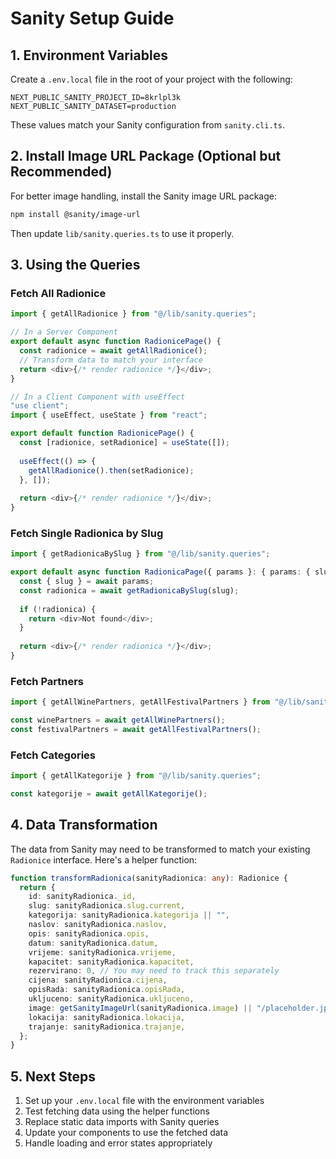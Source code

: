 # Sanity Setup Guide

## 1. Environment Variables

Create a `.env.local` file in the root of your project with the following:

```env
NEXT_PUBLIC_SANITY_PROJECT_ID=8krlpl3k
NEXT_PUBLIC_SANITY_DATASET=production
```

These values match your Sanity configuration from `sanity.cli.ts`.

## 2. Install Image URL Package (Optional but Recommended)

For better image handling, install the Sanity image URL package:

```bash
npm install @sanity/image-url
```

Then update `lib/sanity.queries.ts` to use it properly.

## 3. Using the Queries

### Fetch All Radionice

```typescript
import { getAllRadionice } from "@/lib/sanity.queries";

// In a Server Component
export default async function RadionicePage() {
  const radionice = await getAllRadionice();
  // Transform data to match your interface
  return <div>{/* render radionice */}</div>;
}

// In a Client Component with useEffect
"use client";
import { useEffect, useState } from "react";

export default function RadionicePage() {
  const [radionice, setRadionice] = useState([]);
  
  useEffect(() => {
    getAllRadionice().then(setRadionice);
  }, []);
  
  return <div>{/* render radionice */}</div>;
}
```

### Fetch Single Radionica by Slug

```typescript
import { getRadionicaBySlug } from "@/lib/sanity.queries";

export default async function RadionicaPage({ params }: { params: { slug: string } }) {
  const { slug } = await params;
  const radionica = await getRadionicaBySlug(slug);
  
  if (!radionica) {
    return <div>Not found</div>;
  }
  
  return <div>{/* render radionica */}</div>;
}
```

### Fetch Partners

```typescript
import { getAllWinePartners, getAllFestivalPartners } from "@/lib/sanity.queries";

const winePartners = await getAllWinePartners();
const festivalPartners = await getAllFestivalPartners();
```

### Fetch Categories

```typescript
import { getAllKategorije } from "@/lib/sanity.queries";

const kategorije = await getAllKategorije();
```

## 4. Data Transformation

The data from Sanity may need to be transformed to match your existing `Radionice` interface. Here's a helper function:

```typescript
function transformRadionica(sanityRadionica: any): Radionice {
  return {
    id: sanityRadionica._id,
    slug: sanityRadionica.slug.current,
    kategorija: sanityRadionica.kategorija || "",
    naslov: sanityRadionica.naslov,
    opis: sanityRadionica.opis,
    datum: sanityRadionica.datum,
    vrijeme: sanityRadionica.vrijeme,
    kapacitet: sanityRadionica.kapacitet,
    rezervirano: 0, // You may need to track this separately
    cijena: sanityRadionica.cijena,
    opisRada: sanityRadionica.opisRada,
    ukljuceno: sanityRadionica.ukljuceno,
    image: getSanityImageUrl(sanityRadionica.image) || "/placeholder.jpg",
    lokacija: sanityRadionica.lokacija,
    trajanje: sanityRadionica.trajanje,
  };
}
```

## 5. Next Steps

1. Set up your `.env.local` file with the environment variables
2. Test fetching data using the helper functions
3. Replace static data imports with Sanity queries
4. Update your components to use the fetched data
5. Handle loading and error states appropriately

